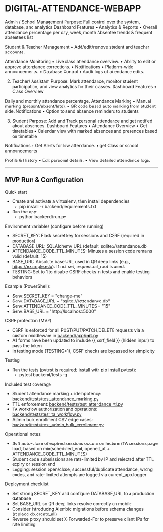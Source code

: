 # DIGITAL-ATTENDANCE-WEBAPP

Admin / School Management
Purpose: Full control over the system, database, and analytics
Dashboard Features
• Analytics & Reports
• Overall attendance percentage per day, week, month
Absentee trends & frequent absentees list

Student & Teacher Management
• Add/edit/remove student and teacher accounts.

Attendance Monitoring
• Live class attendance overview.
• Ability to edit or approve attendance corrections.
• Notifications
• Platform-wide announcements.
• Database Control
• Audit logs of attendance edits.

2. Teacher/ Assistant
   Purpose: Mark attendance, monitor student participation, and view analytics for their classes.
   Dashboard Features
   • Class Overview

Daily and monthly attendance percentage.
Attendance Marking
• Manual marking (present/absent/late).
• QR code based auto marking from student side.
Notifications
• Option to send absence reminders to students

3. Student
   Purpose: Add and Track personal attendance and get notified about absences.
   Dashboard Features
   • Attendance Overview
   • Get timetables
   • Calendar view with marked absences and presences based on timetable

Notifications
• Get Alerts for low attendance.
• get Class or school announcements

Profile & History
• Edit personal details.
• View detailed attendance logs.

---

## MVP Run & Configuration

Quick start

- Create and activate a virtualenv, then install dependencies:
  - pip install -r backend/requirements.txt
- Run the app:
  - python backend/run.py

Environment variables (configure before running)

- SECRET_KEY: Flask secret key for sessions and CSRF (required in production)
- DATABASE_URL: SQLAlchemy URL (default: sqlite:///attendance.db)
- ATTENDANCE_CODE_TTL_MINUTES: Minutes a session code remains valid (default: 15)
- BASE_URL: Absolute base URL used in QR deep links (e.g., https://example.edu). If not set, request.url_root is used.
- TESTING: Set to 1 to disable CSRF checks in tests and enable testing behaviors

Example (PowerShell):

- $env:SECRET_KEY = "change-me"
- $env:DATABASE_URL = "sqlite:///attendance.db"
- $env:ATTENDANCE_CODE_TTL_MINUTES = "15"
- $env:BASE_URL = "http://localhost:5000"

CSRF protection (MVP)

- CSRF is enforced for all POST/PUT/PATCH/DELETE requests via a custom middleware in [backend/app/**init**.py](backend/app/__init__.py)
- All forms have been updated to include {{ csrf_field }} (hidden input) to pass the token
- In testing mode (TESTING=1), CSRF checks are bypassed for simplicity

Testing

- Run the tests (pytest is required; install with pip install pytest):
  - pytest backend/tests -q

Included test coverage

- Student attendance marking + idempotency: [backend/tests/test_attendance_marking.py](backend/tests/test_attendance_marking.py)
- TTL enforcement: [backend/tests/test_attendance_ttl.py](backend/tests/test_attendance_ttl.py)
- TA workflow authorization and operations: [backend/tests/test_ta_workflow.py](backend/tests/test_ta_workflow.py)
- Admin bulk enrollment CSV edge cases: [backend/tests/test_admin_bulk_enrollment.py](backend/tests/test_admin_bulk_enrollment.py)

Operational notes

- Soft auto-close of expired sessions occurs on lecturer/TA sessions page load, based on min(scheduled_end, opened_at + ATTENDANCE_CODE_TTL_MINUTES)
- Student code submissions are rate-limited by IP and rejected after TTL expiry or session end
- Logging: session open/close, successful/duplicate attendance, wrong codes, and rate-limited attempts are logged via current_app.logger

Deployment checklist

- Set strong SECRET_KEY and configure DATABASE_URL to a production database
- Set BASE_URL so QR deep links resolve correctly on mobile
- Consider introducing Alembic migrations before schema changes (replace db.create_all)
- Reverse proxy should set X-Forwarded-For to preserve client IPs for rate limiting
